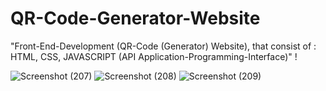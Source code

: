 # QR-Code-Generator-Website
"Front-End-Development (QR-Code (Generator) Website), that consist of : HTML, CSS, JAVASCRIPT (API Application-Programming-Interface)" !

![Screenshot (207)](https://github.com/user-attachments/assets/69f6287a-495f-4aad-8604-0a5480c4d380)
![Screenshot (208)](https://github.com/user-attachments/assets/422d8194-ca88-4e06-9aeb-81de211e3891)
![Screenshot (209)](https://github.com/user-attachments/assets/b179cb4c-01e5-43a0-ba1b-5fdb95b09c44)
